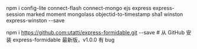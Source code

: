 ##
npm i config-lite connect-flash connect-mongo ejs
express express-session marked moment mongolass objectid-to-timestamp 
sha1 winston express-winston --save

npm i https://github.com:utatti/express-formidable.git --save # 从 GitHub 安装 express-formidable 最新版，v1.0.0 有 bug